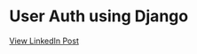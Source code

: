 # User Auth using Django

[View LinkedIn Post]([https://www.linkedin.com/embed/feed/update/urn:li:ugcPost:7200517152427188224](https://www.linkedin.com/posts/sajidsabreen_django-userauthentication-webdevelopment-activity-7200517442618445824-44sW?utm_source=share&utm_medium=member_desktop))
